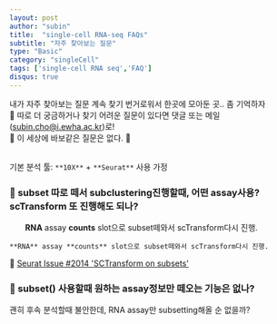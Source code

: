 ```yaml
---
layout: post
author: "subin"
title:  "single-cell RNA-seq FAQs"
subtitle: "자주 찾아보는 질문"
type: "Basic"
category: "singleCell"
tags: ['single-cell RNA seq','FAQ']
disqus: true
---
```


내가 자주 찾아보는 질문 계속 찾기 번거로워서 한곳에 모아둔 곳.. 좀 기억하자 <br/>
:raising_hand: 따로 더 궁금하거나 찾기 어려운 질문이 있다면 댓글 또는 메일(subin.cho@i.ewha.ac.kr)로! <br/>
:crown: 이 세상에 바보같은 질문은 없다. :crown: <br/><br/>

기본 분석 툴: `**10X**` + `**Seurat**` 사용 가정

### :poop: subset 따로 떼서 subclustering진행할때, 어떤 assay사용? scTransform 또 진행해도 되나?
&nbsp;&nbsp;&nbsp;&nbsp;&nbsp;&nbsp; **RNA** assay **counts** slot으로 subset떼와서 scTransform다시 진행. 

    **RNA** assay **counts** slot으로 subset떼와서 scTransform다시 진행. 

:link: [Seurat Issue #2014 'SCTransform on subsets'](https://github.com/satijalab/seurat/issues/2014)

### :poop: subset() 사용할때 원하는 assay정보만 떼오는 기능은 없나? 
괜히 후속 분석할때 불안한데, RNA assay만 subsetting해올 순 없을까?